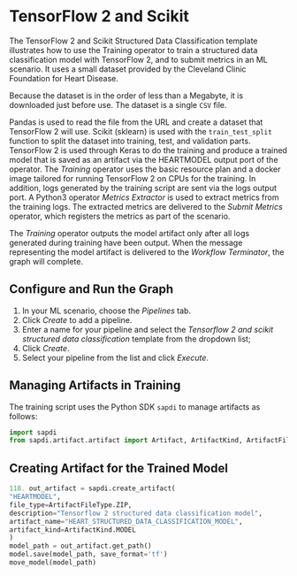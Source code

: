 <!-- loio4a0bd34bc25847a1928bea2971a0a6fe -->

# TensorFlow 2 and Scikit

The TensorFlow 2 and Scikit Structured Data Classification template illustrates how to use the Training operator to train a structured data classification model with TensorFlow 2, and to submit metrics in an ML scenario. It uses a small dataset provided by the Cleveland Clinic Foundation for Heart Disease.



Because the dataset is in the order of less than a Megabyte, it is downloaded just before use. The dataset is a single `CSV` file.

Pandas is used to read the file from the URL and create a dataset that TensorFlow 2 will use. Scikit \(sklearn\) is used with the `train_test_split` function to split the dataset into training, test, and validation parts. TensorFlow 2 is used through Keras to do the training and produce a trained model that is saved as an artifact via the HEARTMODEL output port of the operator. The *Training* operator uses the basic resource plan and a docker image tailored for running TensorFlow 2 on CPUs for the training. In addition, logs generated by the training script are sent via the logs output port. A Python3 operator *Metrics Extractor* is used to extract metrics from the training logs. The extracted metrics are delivered to the *Submit Metrics* operator, which registers the metrics as part of the scenario.

The *Training* operator outputs the model artifact only after all logs generated during training have been output. When the message representing the model artifact is delivered to the *Workflow Terminator*, the graph will complete.



<a name="loio4a0bd34bc25847a1928bea2971a0a6fe__section_nsl_vyb_vmb"/>

## Configure and Run the Graph

1.  In your ML scenario, choose the *Pipelines* tab.
2.  Click *Create* to add a pipeline.
3.  Enter a name for your pipeline and select the *Tensorflow 2 and scikit structured data classification* template from the dropdown list;
4.  Click *Create*.
5.  Select your pipeline from the list and click *Execute*.



<a name="loio4a0bd34bc25847a1928bea2971a0a6fe__section_aqz_vyb_vmb"/>

## Managing Artifacts in Training

The training script uses the Python SDK `sapdi` to manage artifacts as follows:

```py
import sapdi
from sapdi.artifact.artifact import Artifact, ArtifactKind, ArtifactFileType
```



<a name="loio4a0bd34bc25847a1928bea2971a0a6fe__section_s31_wyb_vmb"/>

## Creating Artifact for the Trained Model

```py
118. out_artifact = sapdi.create_artifact(
"HEARTMODEL", 
file_type=ArtifactFileType.ZIP,
description="Tensorflow 2 structured data classification model",
artifact_name="HEART_STRUCTURED_DATA_CLASSIFICATION_MODEL",
artifact_kind=ArtifactKind.MODEL
)
model_path = out_artifact.get_path()
model.save(model_path, save_format='tf')
move_model(model_path)
```

